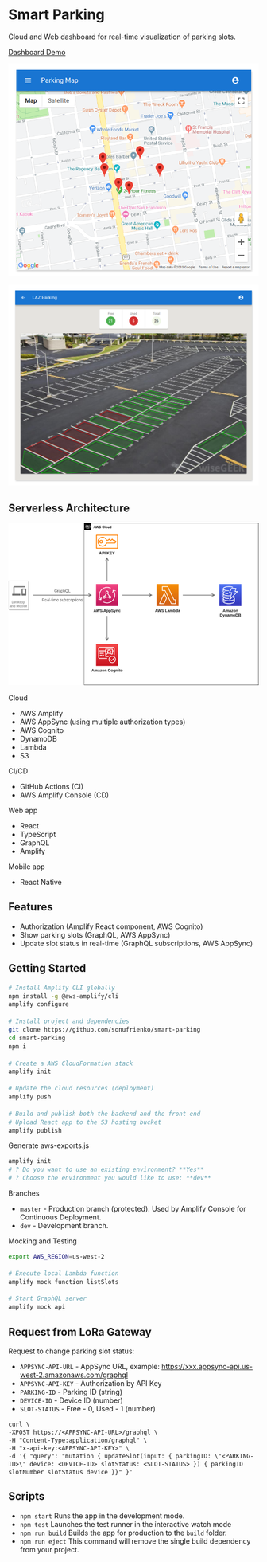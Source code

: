 # Smart Parking
Cloud and Web dashboard for real-time visualization of parking slots.

[Dashboard Demo](https://d1h3e1ucojuxt4.cloudfront.net/)

![](public/images/scr1.png)

![](public/images/scr2.png)


## Serverless Architecture

![](aws-cloud-architecture.png)

Cloud
- AWS Amplify
- AWS AppSync (using multiple authorization types)
- AWS Cognito
- DynamoDB
- Lambda
- S3

CI/CD
- GitHub Actions (CI)
- AWS Amplify Console (CD)

Web app
- React
- TypeScript
- GraphQL
- Amplify

Mobile app
- React Native

## Features

- Authorization (Amplify React component, AWS Cognito)
- Show parking slots (GraphQL, AWS AppSync)
- Update slot status in real-time (GraphQL subscriptions, AWS AppSync)


## Getting Started


```sh
# Install Amplify CLI globally
npm install -g @aws-amplify/cli
amplify configure

# Install project and dependencies
git clone https://github.com/sonufrienko/smart-parking
cd smart-parking
npm i

# Create a AWS CloudFormation stack
amplify init

# Update the cloud resources (deployment)
amplify push

# Build and publish both the backend and the front end
# Upload React app to the S3 hosting bucket
amplify publish
```

Generate aws-exports.js
```sh
amplify init
# ? Do you want to use an existing environment? **Yes**
# ? Choose the environment you would like to use: **dev**
```

Branches
- `master` - Production branch (protected). Used by Amplify Console for Continuous Deployment.
- `dev` - Development branch.


Mocking and Testing
```sh
export AWS_REGION=us-west-2

# Execute local Lambda function
amplify mock function listSlots

# Start GraphQL server
amplify mock api
```

## Request from LoRa Gateway

Request to change parking slot status:

- `APPSYNC-API-URL` - AppSync URL, example: https://xxx.appsync-api.us-west-2.amazonaws.com/graphql
- `APPSYNC-API-KEY` - Authorization by API Key
- `PARKING-ID` - Parking ID (string)
- `DEVICE-ID` - Device ID (number)
- `SLOT-STATUS` - Free - 0, Used - 1 (number)

```
curl \
-XPOST https://<APPSYNC-API-URL>/graphql \
-H "Content-Type:application/graphql" \
-H "x-api-key:<APPSYNC-API-KEY>" \
-d '{ "query": "mutation { updateSlot(input: { parkingID: \"<PARKING-ID>\" device: <DEVICE-ID> slotStatus: <SLOT-STATUS> }) { parkingID slotNumber slotStatus device }}" }'
```

## Scripts

- `npm start` Runs the app in the development mode.
- `npm test` Launches the test runner in the interactive watch mode
- `npm run build` Builds the app for production to the `build` folder.
- `npm run eject` This command will remove the single build dependency from your project.